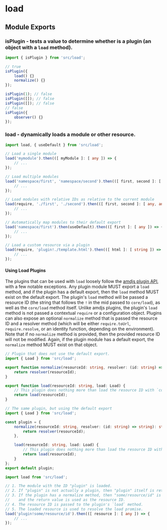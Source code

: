 # load

## Module Exports

### isPlugin - tests a value to determine whether is a plugin (an object with a `load` method).

```ts
import { isPlugin } from 'src/load';

// true
isPlugin({
	load() {}
	normalize() {}
});

isPlugin(1); // false
isPlugin([]); // false
isPlugin([]); // false
// false
isPlugin({
	observer() {}
});

```

### load - dynamically loads a module or other resource.

```ts
import load, { useDefault } from 'src/load';

// Load a single module
load('mymodule').then(([ myModule ]: [ any ]) => {
	// ...
});

// Load multiple modules
load('namespace/first', 'namespace/second').then(([ first, second ]: [ any, any ]) => {
	// ...
});

// Load modules with relative IDs as relative to the current module
load(require, './first', './second').then(([ first, second ]: [ any, any ]) => {
	// ...
});

// Automatically map modules to their default export
load('namespace/first').then(useDefault).then(([ first ]: [ any ]) => {
	// ...
});

// Load a custom resource via a plugin
load(require, 'plugin!./template.html').then(([ html ]: [ string ]) => {
	// ...
});

```

#### Using Load Plugins

The plugins that can be used with `load` loosely follow the [amdjs plugin API](https://github.com/amdjs/amdjs-api/blob/master/LoaderPlugins.md), with a few notable exceptions. Any plugin module MUST export a `load` method, and if the plugin has a default export, then the `load` method MUST exist on the default export. The plugin's `load` method will be passed a resource ID (the string that follows the `!` in the mid passed to `core/load`), as well as the `core/load` method itself. Unlike amdjs plugins, the plugin's `load` method is not passed a contextual `require` or a configuration object. Plugins can also expose an optional `normalize` method that is passed the resource ID and a resolver method (which will be either `require.toUrl`, `require.resolve`, or an identity function, depending on the environment). Note that if no `normalize` method is provided, then the provided resource ID will not be modified. Again, if the plugin module has a default export, the `normalize` method MUST exist on that object.

```ts
// Plugin that does not use the default export.
import { Load } from 'src/load';

export function normalize(resourceId: string, resolver: (id: string) => string): string {
	return resolver(resourceId);
}

export function load(resourceId: string, load: Load) {
	// This plugin does nothing more than load the resource ID with `core/load`.
	return load(resourceId);
}

```

```ts
// The same plugin, but using the default export
import { Load } from 'src/load';

const plugin = {
	normalize(resourceId: string, resolver: (id: string) => string): string {
		return resolver(resourceId);
	},

	load(resourceId: string, load: Load) {
		// This plugin does nothing more than load the resource ID with `core/load`.
		return load(resourceId);
	}
};
export default plugin;

```

```ts
import load from 'src/load';

// 1. The module with the ID "plugin" is loaded.
// 2. If "plugin" is not actually a plugin, then "plugin" itself is returned.
// 3. If the plugin has a normalize method, then "some/resource/id" is passed to it,
//    and the return value is used as the resource ID.
// 4. The resource ID is passed to the plugin's `load` method.
// 5. The loaded resource is used to resolve the load promise.
load('plugin!some/resource/id').then(([ resource ]: [ any ]) => {
	// ...
});

```
